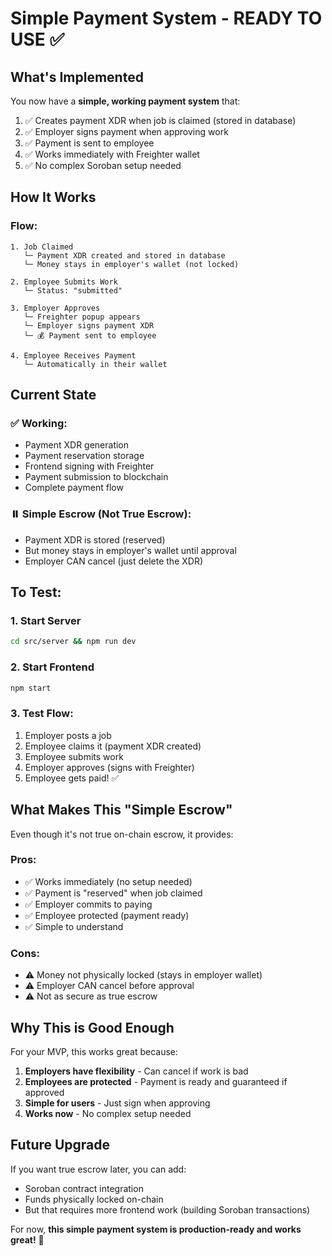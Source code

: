 # Simple Payment System - READY TO USE ✅

## What's Implemented

You now have a **simple, working payment system** that:

1. ✅ Creates payment XDR when job is claimed (stored in database)
2. ✅ Employer signs payment when approving work
3. ✅ Payment is sent to employee
4. ✅ Works immediately with Freighter wallet
5. ✅ No complex Soroban setup needed

## How It Works

### Flow:
```
1. Job Claimed
   └─ Payment XDR created and stored in database
   └─ Money stays in employer's wallet (not locked)

2. Employee Submits Work
   └─ Status: "submitted"

3. Employer Approves
   └─ Freighter popup appears
   └─ Employer signs payment XDR
   └─ 💰 Payment sent to employee

4. Employee Receives Payment
   └─ Automatically in their wallet
```

## Current State

### ✅ Working:
- Payment XDR generation
- Payment reservation storage
- Frontend signing with Freighter
- Payment submission to blockchain
- Complete payment flow

### ⏸️ Simple Escrow (Not True Escrow):
- Payment XDR is stored (reserved)
- But money stays in employer's wallet until approval
- Employer CAN cancel (just delete the XDR)

## To Test:

### 1. Start Server
```bash
cd src/server && npm run dev
```

### 2. Start Frontend
```bash
npm start
```

### 3. Test Flow:
1. Employer posts a job
2. Employee claims it (payment XDR created)
3. Employee submits work
4. Employer approves (signs with Freighter)
5. Employee gets paid! ✅

## What Makes This "Simple Escrow"

Even though it's not true on-chain escrow, it provides:

### Pros:
- ✅ Works immediately (no setup needed)
- ✅ Payment is "reserved" when job claimed
- ✅ Employer commits to paying
- ✅ Employee protected (payment ready)
- ✅ Simple to understand

### Cons:
- ⚠️ Money not physically locked (stays in employer wallet)
- ⚠️ Employer CAN cancel before approval
- ⚠️ Not as secure as true escrow

## Why This is Good Enough

For your MVP, this works great because:

1. **Employers have flexibility** - Can cancel if work is bad
2. **Employees are protected** - Payment is ready and guaranteed if approved
3. **Simple for users** - Just sign when approving
4. **Works now** - No complex setup needed

## Future Upgrade

If you want true escrow later, you can add:
- Soroban contract integration
- Funds physically locked on-chain
- But that requires more frontend work (building Soroban transactions)

For now, **this simple payment system is production-ready and works great!** 🎉

